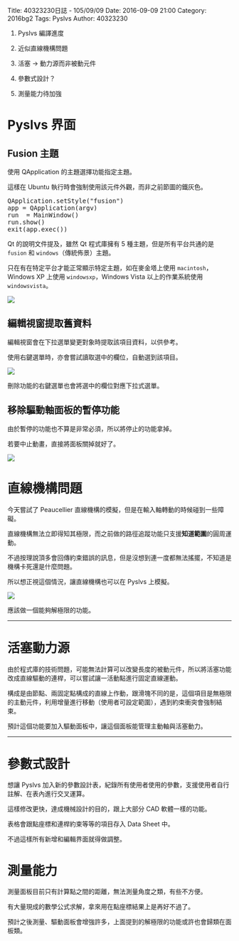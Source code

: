 Title: 40323230日誌 - 105/09/09
Date: 2016-09-09 21:00
Category: 2016bg2
Tags: Pyslvs
Author: 40323230

1. Pyslvs 編譯進度

1. 近似直線機構問題

1. 活塞 → 動力源而非被動元件

1. 參數式設計？

1. 測量能力待加強

<!-- PELICAN_END_SUMMARY -->

Pyslvs 界面
===

Fusion 主題
---

使用 QApplication 的主題選擇功能指定主題。

這樣在 Ubuntu 執行時會強制使用該元件外觀，而非之前節圖的鐵灰色。

<pre class="brush: python">
QApplication.setStyle("fusion")
app = QApplication(argv)
run  = MainWindow()
run.show()
exit(app.exec())
</pre>

Qt 的說明文件提及，雖然 Qt 程式庫擁有 5 種主題，但是所有平台共通的是 `fusion` 和 `windows`（傳統佈景）主題。

只在有在特定平台才能正常顯示特定主題，如在麥金塔上使用 `macintosh`，Windows XP 上使用 `windowsxp`，Windows Vista 以上的作業系統使用 `windowsvista`。

<img src="http://i.imgur.com/AuNkVl3.png" >

編輯視窗提取舊資料
---

編輯視窗會在下拉選單變更對象時提取該項目資料，以供參考。

使用右鍵選單時，亦會嘗試讀取選中的欄位，自動選到該項目。

<img src="http://i.imgur.com/hHMwFx7.png" >

刪除功能的右鍵選單也會將選中的欄位對應下拉式選單。

移除驅動軸面板的暫停功能
---

由於暫停的功能也不算是非常必須，所以將停止的功能拿掉。

若要中止動畫，直接將面板關掉就好了。

<img src="http://i.imgur.com/Qj26wE2.png" >

直線機構問題
===

今天嘗試了 Peaucellier 直線機構的模擬，但是在輸入軸轉動的時候碰到一些障礙。

直線機構無法立即得知其極限，而之前做的路徑追蹤功能只支援**知道範圍**的圓周運動。

不過按理說頂多會回傳約束錯誤的訊息，但是沒想到連一度都無法搖擺，不知道是機構卡死還是什麼問題。

所以想正視這個情況，讓直線機構也可以在 Pyslvs 上模擬。

<img src="http://i.imgur.com/wRWDQ3x.png" >

應該做一個能夠解極限的功能。

<hr>

活塞動力源
===

由於程式庫的技術問題，可能無法計算可以改變長度的被動元件，所以將活塞功能改成直線驅動的連桿，可以嘗試讓一活動點進行固定直線運動。

構成是由節點、兩固定點構成的直線上作動，跟滑塊不同的是，這個項目是無極限的主動元件，利用增量進行移動（使用者可設定範圍），遇到約束衝突會強制結束。

預計這個功能要加入驅動面板中，讓這個面板能管理主動軸與活塞動力。

<hr>

參數式設計
===

想讓 Pyslvs 加入新的參數設計表，紀錄所有使用者使用的參數，支援使用者自行註解、在表內進行交叉運算。

這樣修改更快，達成機械設計的目的，跟上大部分 CAD 軟體一樣的功能。

表格會跟點座標和連桿約束等等的項目存入 Data Sheet 中。

不過這樣所有新增和編輯界面就得做調整。

測量能力
===

測量面板目前只有計算點之間的距離，無法測量角度之類，有些不方便。

有大量現成的數學公式求解，拿來用在點座標結果上是再好不過了。

預計之後測量、驅動面板會增強許多，上面提到的解極限的功能或許也會歸類在面板類。